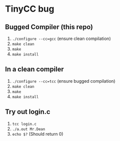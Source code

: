 # TinyCC bug

## Bugged Compiler (this repo)
1. `./configure --cc=gcc` (ensure clean compilation)
2. `make clean`
3. `make`
4. `make install`

## In a clean compiler
1. `./configure --cc=tcc` (ensure bugged compilation)
2. `make clean`
3. `make`
4. `make install`

## Try out login.c
1. `tcc login.c`
2. `./a.out Mr.Dean`
3. `echo $?`
(Should return 0)
